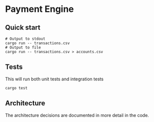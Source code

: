 # Payment Engine

## Quick start
```shell
# Output to stdout
cargo run -- transactions.csv
# Output to file
cargo run -- transactions.csv > accounts.csv
```

## Tests

This will run both unit tests and integration tests

```shell
cargo test
```

## Architecture
The architecture decisions are documented in more detail in the code.
